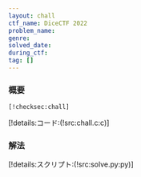 ```yaml
---
layout: chall
ctf_name: DiceCTF 2022
problem_name: 
genre: 
solved_date: 
during_ctf: 
tag: []
---
```


### 概要

```
[!checksec:chall]
```

[!details:コード:(!src:chall.c:c)]

### 解法

[!details:スクリプト:(!src:solve.py:py)]
